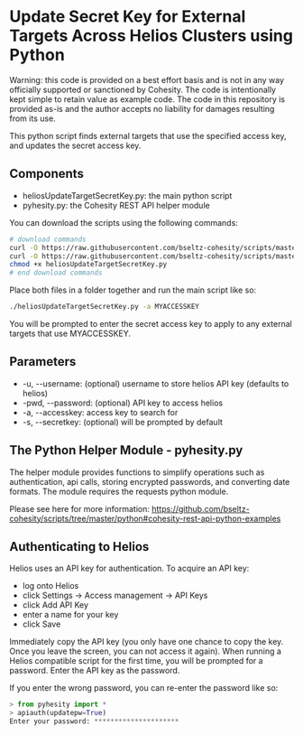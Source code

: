 # Update Secret Key for External Targets Across Helios Clusters using Python

Warning: this code is provided on a best effort basis and is not in any way officially supported or sanctioned by Cohesity. The code is intentionally kept simple to retain value as example code. The code in this repository is provided as-is and the author accepts no liability for damages resulting from its use.

This python script finds external targets that use the specified access key, and updates the secret access key.

## Components

* heliosUpdateTargetSecretKey.py: the main python script
* pyhesity.py: the Cohesity REST API helper module

You can download the scripts using the following commands:

```bash
# download commands
curl -O https://raw.githubusercontent.com/bseltz-cohesity/scripts/master/python/heliosUpdateTargetSecretKey/heliosUpdateTargetSecretKey.py
curl -O https://raw.githubusercontent.com/bseltz-cohesity/scripts/master/python/pyhesity.py
chmod +x heliosUpdateTargetSecretKey.py
# end download commands
```

Place both files in a folder together and run the main script like so:

```bash
./heliosUpdateTargetSecretKey.py -a MYACCESSKEY
```

You will be prompted to enter the secret access key to apply to any external targets that use MYACCESSKEY.

## Parameters

* -u, --username: (optional) username to store helios API key (defaults to helios)
* -pwd, --password: (optional) API key to access helios
* -a, --accesskey: access key to search for
* -s, --secretkey: (optional) will be prompted by default

## The Python Helper Module - pyhesity.py

The helper module provides functions to simplify operations such as authentication, api calls, storing encrypted passwords, and converting date formats. The module requires the requests python module.

Please see here for more information: <https://github.com/bseltz-cohesity/scripts/tree/master/python#cohesity-rest-api-python-examples>

## Authenticating to Helios

Helios uses an API key for authentication. To acquire an API key:

* log onto Helios
* click Settings -> Access management -> API Keys
* click Add API Key
* enter a name for your key
* click Save

Immediately copy the API key (you only have one chance to copy the key. Once you leave the screen, you can not access it again). When running a Helios compatible script for the first time, you will be prompted for a password. Enter the API key as the password.

If you enter the wrong password, you can re-enter the password like so:

```python
> from pyhesity import *
> apiauth(updatepw=True)
Enter your password: *********************
```
